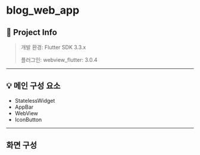 # blog_web_app

## 📃 Project Info
> 개발 환경: Flutter SDK 3.3.x
>
> 플러그인: webview_flutter: 3.0.4

***

## 💡 메인 구성 요소
- StatelessWidget
- AppBar
- WebView
- IconButton

***

## 화면 구성
